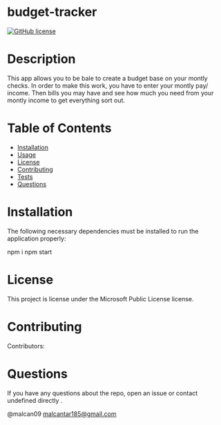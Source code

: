 # budget-tracker
[![GitHub license](https://img.shields.io/badge/license-MIT-blue.svg)](https://github.com/undefined/)
  # Description
  
  This app allows you to be bale to create a budget base on your montly checks. In order to make this work, you have to enter your montly pay/ income. Then bills you may have and see how much you need from your montly income to get everything sort out.


  # Table of Contents 
  * [Installation](#installation)
  * [Usage](#usage)
  * [License](#license)
  * [Contributing](#contributing)
  * [Tests](#tests)
  * [Questions](#questions)
  # Installation
  The following necessary dependencies must be installed to run the application properly: 

  npm i 
  npm start 

  # License
 
  This project is license under the Microsoft Public License license.
  # Contributing
  ​Contributors: 

  # Questions
  If you have any questions about the repo, open an issue or contact undefined directly .

  @malcan09
  malcantar185@gmail.com
